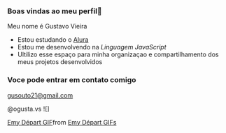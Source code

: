 ### Boas vindas ao meu perfil👋

Meu nome é Gustavo Vieira

 - Estou estudando o [Alura](https://www.alura.com.br)
 - Estou me desenvolvendo na *Linguagem JavaScript*
 - Ultilizo esse espaço para minha organizaçao e compartilhamento dos meus projetos desenvolvidos

### Voce pode entrar em contato comigo

gusouto21@gmail.com

@ogusta.vs
![]<div class="tenor-gif-embed" data-postid="18075952005016085494" data-share-method="host" data-aspect-ratio="1" data-width="100%"><a href="https://tenor.com/view/emy-d%C3%A9part-gif-18075952005016085494">Emy Départ GIF</a>from <a href="https://tenor.com/search/emy+d%C3%A9part-gifs">Emy Départ GIFs</a></div> <script type="text/javascript" async src="https://tenor.com/embed.js"></script>
